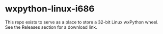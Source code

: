 # wxpython-linux-i686

This repo exists to serve as a place to store a 32-bit Linux wxPython wheel.  See the Releases section for a download link.
